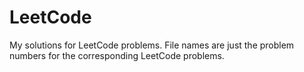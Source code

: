 # LeetCode
My solutions for LeetCode problems. File names are just the problem numbers for the corresponding LeetCode problems.

